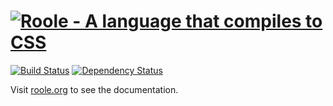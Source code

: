 # [![Roole - A language that compiles to CSS](http://roole.org/img/logo.png)](http://roole.org)

[![Build Status](https://travis-ci.org/curvedmark/roole.png?branch=master)](https://travis-ci.org/curvedmark/roole) [![Dependency Status](https://gemnasium.com/curvedmark/roole.png)](https://gemnasium.com/curvedmark/roole)

Visit [roole.org](http://roole.org) to see the documentation.